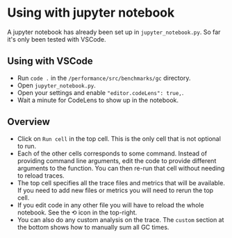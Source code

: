 # Using with jupyter notebook

A jupyter notebook has already been set up in `jupyter_notebook.py`. So far it's only been tested with VSCode.

## Using with VSCode

* Run `code .` in the `/performance/src/benchmarks/gc` directory.
* Open `jupyter_notebook.py`.
* Open your settings and enable `"editor.codeLens": true,`.
* Wait a minute for CodeLens to show up in the notebook.

## Overview

* Click on `Run cell` in the top cell. This is the only cell that is not optional to run.
* Each of the other cells corresponds to some command.
  Instead of providing command line arguments, edit the code to provide different arguments to the function.
  You can then re-run that cell without needing to reload traces.
* The top cell specifies all the trace files and metrics that will be available.
  If you need to add new files or metrics you will need to rerun the top cell.
* If you edit code in any other file you will have to reload the whole notebook.
  See the ⟲ icon in the top-right.
* You can also do any custom analysis on the trace. The `custom` section at the bottom shows how to manually sum all GC times.
